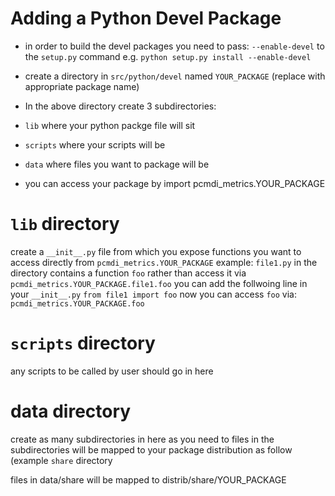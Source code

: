 # Adding a Python Devel Package

* in order to build the devel packages you need to pass: `--enable-devel` to the `setup.py` command e.g. `python setup.py install --enable-devel`

* create a directory in `src/python/devel` named `YOUR_PACKAGE` (replace with appropriate package name)

* In the above directory create 3 subdirectories:
 * `lib` where your python packge file will sit
 * `scripts` where your scripts will be
 * `data` where files you want to package will be

* you can access your package by import pcmdi_metrics.YOUR_PACKAGE

# `lib` directory

create a `__init__.py` file from which you expose functions you want to access directly from `pcmdi_metrics.YOUR_PACKAGE`
example:
`file1.py` in the directory contains a function `foo` rather than access it via `pcmdi_metrics.YOUR_PACKAGE.file1.foo` you can add the follwoing line in your `__init__.py`
`from file1 import foo`
now you can access `foo` via:
`pcmdi_metrics.YOUR_PACKAGE.foo`

# `scripts` directory
any scripts to be called by user should go in here

# data directory

create as many subdirectories in here as you need to files in the subdirectories will be mapped to your package distribution as follow (example `share` directory

files in data/share will be mapped to distrib/share/YOUR_PACKAGE

